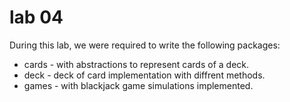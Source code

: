 # lab 04

During this lab, we were required to write the following packages:
* cards - with abstractions to represent cards of a deck.
* deck - deck of card implementation with diffrent methods.
* games - with blackjack game simulations implemented.
